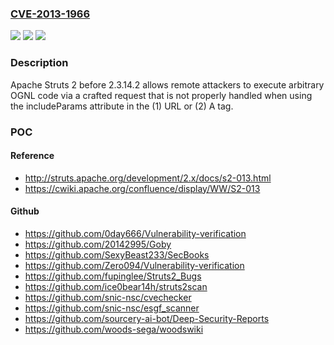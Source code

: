 ### [CVE-2013-1966](https://cve.mitre.org/cgi-bin/cvename.cgi?name=CVE-2013-1966)
![](https://img.shields.io/static/v1?label=Product&message=n%2Fa&color=blue)
![](https://img.shields.io/static/v1?label=Version&message=n%2Fa&color=blue)
![](https://img.shields.io/static/v1?label=Vulnerability&message=n%2Fa&color=brighgreen)

### Description

Apache Struts 2 before 2.3.14.2 allows remote attackers to execute arbitrary OGNL code via a crafted request that is not properly handled when using the includeParams attribute in the (1) URL or (2) A tag.

### POC

#### Reference
- http://struts.apache.org/development/2.x/docs/s2-013.html
- https://cwiki.apache.org/confluence/display/WW/S2-013

#### Github
- https://github.com/0day666/Vulnerability-verification
- https://github.com/20142995/Goby
- https://github.com/SexyBeast233/SecBooks
- https://github.com/Zero094/Vulnerability-verification
- https://github.com/fupinglee/Struts2_Bugs
- https://github.com/ice0bear14h/struts2scan
- https://github.com/snic-nsc/cvechecker
- https://github.com/snic-nsc/esgf_scanner
- https://github.com/sourcery-ai-bot/Deep-Security-Reports
- https://github.com/woods-sega/woodswiki

